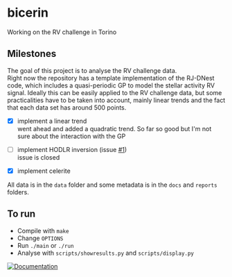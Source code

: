 # bicerin
Working on the RV challenge in Torino


## Milestones

The goal of this project is to analyse the RV challenge data.  
Right now the repository has a template implementation of the RJ-DNest code, which includes a quasi-periodic GP to model the stellar activity RV signal. Ideally this can be easily applied to the RV challenge data, but some practicalities have to be taken into account, mainly linear trends and the fact that each data set has around 500 points. 

- [x] implement a linear trend  
      went ahead and added a quadratic trend. So far so good but I'm not sure about the interaction with the GP
- [ ] implement HODLR inversion (issue [#1](https://github.com/j-faria/bicerin/issues/1))  
      issue is closed
- [x] implement celerite


All data is in the `data` folder and some metadata is in the `docs` and `reports` folders. 

## To run

- Compile with `make`
- Change `OPTIONS`
- Run `./main` or `./run`
- Analyse with `scripts/showresults.py` and `scripts/display.py`


[![Documentation](https://readthedocs.org/projects/bicerin/badge/?version=latest)](http://bicerin.readthedocs.io/?badge=latest)
